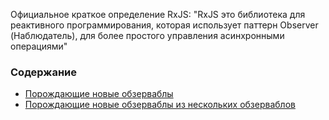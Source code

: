 Официальное краткое определение RxJS:
"RxJS это библиотека для реактивного программирования, которая использует паттерн Observer (Наблюдатель), для более простого управления асинхронными операциями"

### Содержание

* [Порождающие новые обзерваблы](https://github.com/Zenderg/notes/blob/main/rxjs/Creation%20Operators.md)
* [Порождающие новые обзерваблы из нескольких обзерваблов](https://github.com/Zenderg/notes/blob/main/rxjs/Join%20Creation%20Operators.md)
